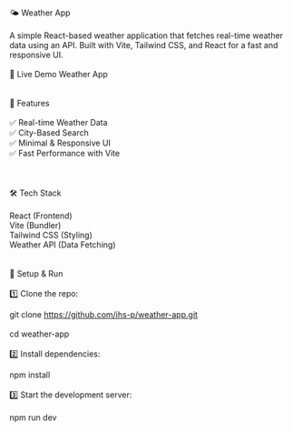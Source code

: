 🌤️ Weather App<Br><Br>
A simple React-based weather application that fetches real-time weather data using an API. Built with Vite, Tailwind CSS, and React for a fast and responsive UI.
<Br><Br>
🔗 Live Demo <a href="https://weather-app-alpha-cyan-45.vercel.app/" style="text-decoration:none">Weather App</a>
<Br><Br><Br>
🚀 Features<Br><Br>
✅ Real-time Weather Data <Br>
✅ City-Based Search<Br>
✅ Minimal & Responsive UI<Br>
✅ Fast Performance with Vite<Br>
<Br><Br><Br>
🛠️ Tech Stack<Br><Br>
React (Frontend)<Br>
Vite (Bundler)<Br>
Tailwind CSS (Styling)<Br>
Weather API (Data Fetching)<Br><Br><Br>
📌 Setup & Run<Br><Br>
1️⃣ Clone the repo:<Br>

git clone https://github.com/ihs-p/weather-app.git <Br><Br>
cd weather-app<Br><Br>
2️⃣ Install dependencies:<Br>

npm install<Br><Br>
3️⃣ Start the development server:<Br>
<Br>
npm run dev<Br>
